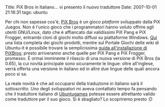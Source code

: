 Title: PiX Bros in Italiano... vi presento il nuovo traduttore
Date:  2007-10-01 21:16:31
tags: ubuntu

Per chi non sapesse cos'è, [PiX Bros][1]
è un gioco _platform_ sviluppato dalla PiX Juegos. Non è l'unico gioco che i
programmatori hanno voluto offrire agli utenti GNU/Linux, dato che è affiancato
dai validissimi PiX Pang e PiX Frogger, entrambi cloni di giochi molto diffusi
su piattaforme Windows. [Qui][2] una lista completa dei giochi prodotti,
mentre sul Portale Giochi delle wiki di Ubuntu-it è possibile trovare la
semplicissima [guida all'installazione di PiXBros][3]; presto arriveranno
anche quelle per PiX Pang e PiX Frogger, promesso. È ormai imminente il
rilascio di una nuova versione di PiX Bros (la 0.65), la cui novità
principale sono sicuramente le lingue: oltre all'inglese, verrà offerta una
versione in italiano ed in altre due lingue delle quali ancora poco si sa.


La reale novità è che ad occuparsi della traduzione in italiano sarà il
sottoscritto. Uno degli sviluppatori mi aveva contattato tempo fa pensando che
il traduttore italiano di [Ubuntugames][4] potesse essere altrettanto valido
come traduttore per il suo gioco. Si è sbagliato? Lo scopriremo presto :D

   [1]: http://www.pixjuegos.com/?q=node/56

   [2]: http://www.pixjuegos.com/?q=node/63

   [3]: http://wiki.ubuntu-it.org/Giochi/Puzzle/PixBros

   [4]: http://www.ubuntugames.org/
